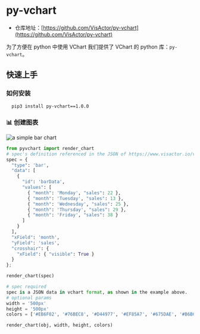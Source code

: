 # py-vchart

- 仓库地址：[https://github.com/VisActor/py-vchart](https://github.com/VisActor/py-vchart)

为了方便在 python 中使用 VChart 我们提供了 VChart 的 python 库：`py-vchart`。

## 快速上手

### 如何安装

```
  pip3 install py-vchart==1.0.0
```

### 📊 创建图表

![a simple bar chart](https://lf9-dp-fe-cms-tos.byteorg.com/obj/bit-cloud/5717b050ef81c8b03549af80b.png)

```python
from pyvchart import render_chart
# spec's definition referenced in the JSON of https://www.visactor.io/vchart/guide/getting-started
spec = {
  "type": 'bar',
  "data": [
    {
      "id": 'barData',
      "values": [
        { "month": 'Monday', "sales": 22 },
        { "month": 'Tuesday', "sales": 13 },
        { "month": 'Wednesday', "sales": 25 },
        { "month": 'Thursday', "sales": 29 },
        { "month": 'Friday', "sales": 38 }
      ]
    }
  ],
  "xField": 'month',
  "yField": 'sales',
  "crosshair": {
    "xField": { "visible": True }
  }
};

render_chart(spec)

```

```python
# spec required
spec is a JSON data in vchart format, as shown in the example above.
# optional params
width = '500px'
height = '500px'
colors = ['#EB6F02', '#76BEC8', '#D44977', '#EF85A7', '#675DAE', '#B6BC65', '#829E0B', '#A6A6E1'];

render_chart(obj, width, height, colors)
```
